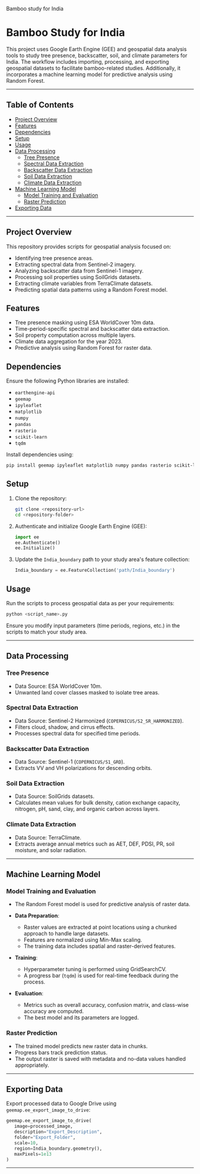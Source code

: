 Bamboo study for India


# Bamboo Study for India

This project uses Google Earth Engine (GEE) and geospatial data analysis tools to study tree presence, backscatter, soil, and climate parameters for India. The workflow includes importing, processing, and exporting geospatial datasets to facilitate bamboo-related studies. Additionally, it incorporates a machine learning model for predictive analysis using Random Forest.

---

## Table of Contents

- [Project Overview](#project-overview)
- [Features](#features)
- [Dependencies](#dependencies)
- [Setup](#setup)
- [Usage](#usage)
- [Data Processing](#data-processing)
  - [Tree Presence](#tree-presence)
  - [Spectral Data Extraction](#spectral-data-extraction)
  - [Backscatter Data Extraction](#backscatter-data-extraction)
  - [Soil Data Extraction](#soil-data-extraction)
  - [Climate Data Extraction](#climate-data-extraction)
- [Machine Learning Model](#machine-learning-model)
  - [Model Training and Evaluation](#model-training-and-evaluation)
  - [Raster Prediction](#raster-prediction)
- [Exporting Data](#exporting-data)

---

## Project Overview

This repository provides scripts for geospatial analysis focused on:
- Identifying tree presence areas.
- Extracting spectral data from Sentinel-2 imagery.
- Analyzing backscatter data from Sentinel-1 imagery.
- Processing soil properties using SoilGrids datasets.
- Extracting climate variables from TerraClimate datasets.
- Predicting spatial data patterns using a Random Forest model.

## Features

- Tree presence masking using ESA WorldCover 10m data.
- Time-period-specific spectral and backscatter data extraction.
- Soil property computation across multiple layers.
- Climate data aggregation for the year 2023.
- Predictive analysis using Random Forest for raster data.

## Dependencies

Ensure the following Python libraries are installed:
- `earthengine-api`
- `geemap`
- `ipyleaflet`
- `matplotlib`
- `numpy`
- `pandas`
- `rasterio`
- `scikit-learn`
- `tqdm`

Install dependencies using:
```bash
pip install geemap ipyleaflet matplotlib numpy pandas rasterio scikit-learn tqdm
```

## Setup

1. Clone the repository:
   ```bash
   git clone <repository-url>
   cd <repository-folder>
   ```

2. Authenticate and initialize Google Earth Engine (GEE):
   ```python
   import ee
   ee.Authenticate()
   ee.Initialize()
   ```

3. Update the `India_boundary` path to your study area's feature collection:
   ```python
   India_boundary = ee.FeatureCollection('path/India_boundary')
   ```

## Usage

Run the scripts to process geospatial data as per your requirements:
```bash
python <script_name>.py
```

Ensure you modify input parameters (time periods, regions, etc.) in the scripts to match your study area.

---

## Data Processing

### Tree Presence
- Data Source: ESA WorldCover 10m.
- Unwanted land cover classes masked to isolate tree areas.

### Spectral Data Extraction
- Data Source: Sentinel-2 Harmonized (`COPERNICUS/S2_SR_HARMONIZED`).
- Filters cloud, shadow, and cirrus effects.
- Processes spectral data for specified time periods.

### Backscatter Data Extraction
- Data Source: Sentinel-1 (`COPERNICUS/S1_GRD`).
- Extracts VV and VH polarizations for descending orbits.

### Soil Data Extraction
- Data Source: SoilGrids datasets.
- Calculates mean values for bulk density, cation exchange capacity, nitrogen, pH, sand, clay, and organic carbon across layers.

### Climate Data Extraction
- Data Source: TerraClimate.
- Extracts average annual metrics such as AET, DEF, PDSI, PR, soil moisture, and solar radiation.

---

## Machine Learning Model

### Model Training and Evaluation

- The Random Forest model is used for predictive analysis of raster data.
- **Data Preparation**:
  - Raster values are extracted at point locations using a chunked approach to handle large datasets.
  - Features are normalized using Min-Max scaling.
  - The training data includes spatial and raster-derived features.

- **Training**:
  - Hyperparameter tuning is performed using GridSearchCV.
  - A progress bar (`tqdm`) is used for real-time feedback during the process.

- **Evaluation**:
  - Metrics such as overall accuracy, confusion matrix, and class-wise accuracy are computed.
  - The best model and its parameters are logged.

### Raster Prediction

- The trained model predicts new raster data in chunks.
- Progress bars track prediction status.
- The output raster is saved with metadata and no-data values handled appropriately.

---

## Exporting Data

Export processed data to Google Drive using `geemap.ee_export_image_to_drive`:
```python
geemap.ee_export_image_to_drive(
   image=processed_image,
   description="Export_Description",
   folder="Export_Folder",
   scale=10,
   region=India_boundary.geometry(),
   maxPixels=1e13
)
```

---

